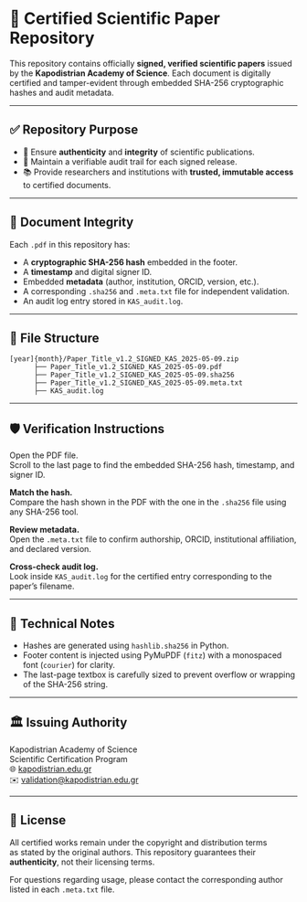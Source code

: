 # 📄 Certified Scientific Paper Repository

This repository contains officially **signed, verified scientific papers** issued by the **Kapodistrian Academy of Science**. Each document is digitally certified and tamper-evident through embedded SHA-256 cryptographic hashes and audit metadata.

---

## ✅ Repository Purpose

- 🔏 Ensure **authenticity** and **integrity** of scientific publications.
- 🧾 Maintain a verifiable audit trail for each signed release.
- 📚 Provide researchers and institutions with **trusted, immutable access** to certified documents.

---

## 🧬 Document Integrity

Each `.pdf` in this repository has:

- A **cryptographic SHA-256 hash** embedded in the footer.
- A **timestamp** and digital signer ID.
- Embedded **metadata** (author, institution, ORCID, version, etc.).
- A corresponding `.sha256` and `.meta.txt` file for independent validation.
- An audit log entry stored in `KAS_audit.log`.

---

## 📂 File Structure

```plaintext
[year]{month}/Paper_Title_v1.2_SIGNED_KAS_2025-05-09.zip
      ├── Paper_Title_v1.2_SIGNED_KAS_2025-05-09.pdf
      ├── Paper_Title_v1.2_SIGNED_KAS_2025-05-09.sha256
      ├── Paper_Title_v1.2_SIGNED_KAS_2025-05-09.meta.txt
      ├── KAS_audit.log
```

---

## 🛡️ Verification Instructions

Open the PDF file.  
Scroll to the last page to find the embedded SHA-256 hash, timestamp, and signer ID.

**Match the hash.**  
Compare the hash shown in the PDF with the one in the `.sha256` file using any SHA-256 tool.

**Review metadata.**  
Open the `.meta.txt` file to confirm authorship, ORCID, institutional affiliation, and declared version.

**Cross-check audit log.**  
Look inside `KAS_audit.log` for the certified entry corresponding to the paper’s filename.

---

## 🔧 Technical Notes

- Hashes are generated using `hashlib.sha256` in Python.
- Footer content is injected using PyMuPDF (`fitz`) with a monospaced font (`courier`) for clarity.
- The last-page textbox is carefully sized to prevent overflow or wrapping of the SHA-256 string.

---

## 🏛️ Issuing Authority

Kapodistrian Academy of Science  
Scientific Certification Program  
🌐 [kapodistrian.edu.gr](https://kapodistrian.edu.gr)  
✉️ validation@kapodistrian.edu.gr

---

## 📜 License

All certified works remain under the copyright and distribution terms  
as stated by the original authors. This repository guarantees their  
**authenticity**, not their licensing terms.

For questions regarding usage, please contact the corresponding author listed in each `.meta.txt` file.
